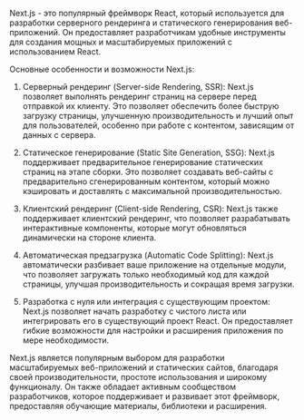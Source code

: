 Next.js - это популярный фреймворк React, который используется для разработки серверного рендеринга и статического генерирования веб-приложений. Он предоставляет разработчикам удобные инструменты для создания мощных и масштабируемых приложений с использованием React.

Основные особенности и возможности Next.js:

1. Серверный рендеринг (Server-side Rendering, SSR): Next.js позволяет выполнять рендеринг страниц на сервере перед отправкой их клиенту. Это позволяет обеспечить более быструю загрузку страницы, улучшенную производительность и лучший опыт для пользователей, особенно при работе с контентом, зависящим от данных с сервера.

2. Статическое генерирование (Static Site Generation, SSG): Next.js поддерживает предварительное генерирование статических страниц на этапе сборки. Это позволяет создавать веб-сайты с предварительно сгенерированным контентом, который можно кэшировать и доставлять с максимальной производительностью.

3. Клиентский рендеринг (Client-side Rendering, CSR): Next.js также поддерживает клиентский рендеринг, что позволяет разрабатывать интерактивные компоненты, которые могут обновляться динамически на стороне клиента.

4. Автоматическая предзагрузка (Automatic Code Splitting): Next.js автоматически разбивает ваше приложение на отдельные модули, что позволяет загружать только необходимый код для каждой страницы, улучшая производительность и сокращая время загрузки.

5. Разработка с нуля или интеграция с существующим проектом: Next.js позволяет начать разработку с чистого листа или интегрировать его в существующий проект React. Он предоставляет гибкие возможности для настройки и расширения приложения по мере необходимости.

Next.js является популярным выбором для разработки масштабируемых веб-приложений и статических сайтов, благодаря своей производительности, простоте использования и широкому функционалу. Он также обладает активным сообществом разработчиков, которое поддерживает и развивает этот фреймворк, предоставляя обучающие материалы, библиотеки и расширения.